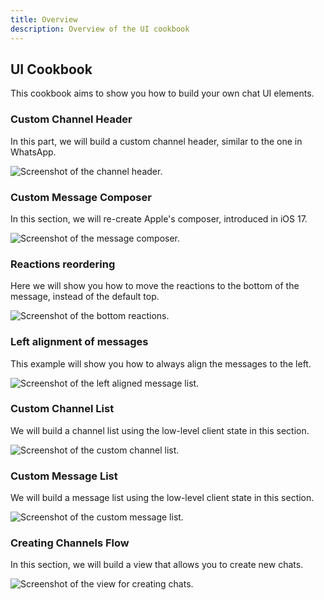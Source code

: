 ```yaml
---
title: Overview
description: Overview of the UI cookbook
---
```


## UI Cookbook

This cookbook aims to show you how to build your own chat UI elements.

### Custom Channel Header

In this part, we will build a custom channel header, similar to the one in WhatsApp. 

![Screenshot of the channel header.](../../assets/whatsapp-header.png)

### Custom Message Composer

In this section, we will re-create Apple's composer, introduced in iOS 17.

![Screenshot of the message composer.](../../assets/apple-composer.png)

### Reactions reordering

Here we will show you how to move the reactions to the bottom of the message, instead of the default top.

![Screenshot of the bottom reactions.](../../assets/bottom-reactions.png)

### Left alignment of messages

This example will show you how to always align the messages to the left.

![Screenshot of the left aligned message list.](../../assets/swiftui-left-aligned.png)

### Custom Channel List

We will build a channel list using the low-level client state in this section.

![Screenshot of the custom channel list.](../../assets/custom-channel-list.png)

### Custom Message List

We will build a message list using the low-level client state in this section.

![Screenshot of the custom message list.](../../assets/custom-message-list.png)

### Creating Channels Flow

In this section, we will build a view that allows you to create new chats.

![Screenshot of the view for creating chats.](../../assets/creating-channels.png)
